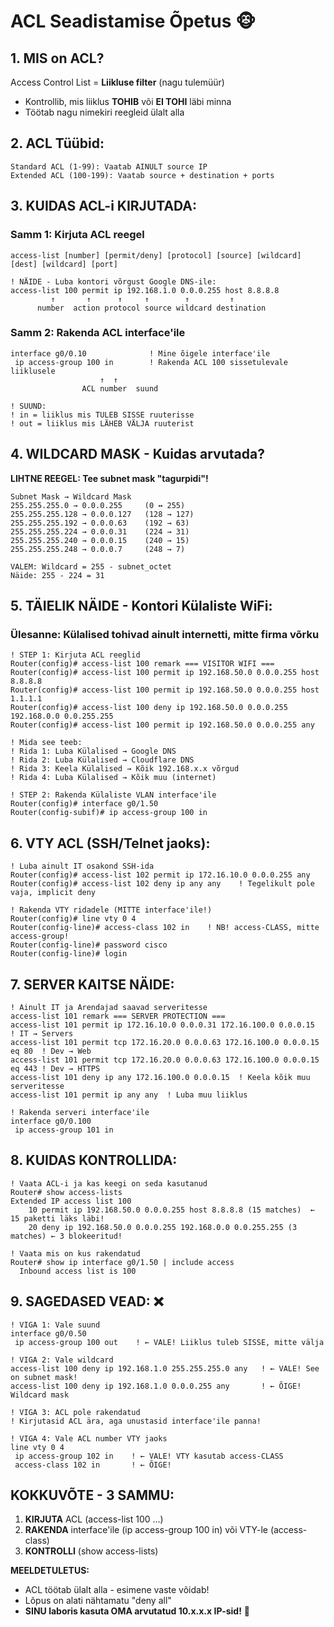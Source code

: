 # **ACL Seadistamise Õpetus** 🐵

## **1. MIS on ACL?**
Access Control List = **Liikluse filter** (nagu tulemüür)
- Kontrollib, mis liiklus **TOHIB** või **EI TOHI** läbi minna
- Töötab nagu nimekiri reegleid ülalt alla

## **2. ACL Tüübid:**
```
Standard ACL (1-99): Vaatab AINULT source IP
Extended ACL (100-199): Vaatab source + destination + ports
```

## **3. KUIDAS ACL-i KIRJUTADA:**

### **Samm 1: Kirjuta ACL reegel**
```cisco
access-list [number] [permit/deny] [protocol] [source] [wildcard] [dest] [wildcard] [port]

! NÄIDE - Luba kontori võrgust Google DNS-ile:
access-list 100 permit ip 192.168.1.0 0.0.0.255 host 8.8.8.8
         ↑       ↑      ↑     ↑        ↑         ↑
      number  action protocol source wildcard destination
```

### **Samm 2: Rakenda ACL interface'ile**
```cisco
interface g0/0.10              ! Mine õigele interface'ile
 ip access-group 100 in        ! Rakenda ACL 100 sissetulevale liiklusele
                    ↑  ↑
                ACL number  suund

! SUUND:
! in = liiklus mis TULEB SISSE ruuterisse
! out = liiklus mis LÄHEB VÄLJA ruuterist
```

## **4. WILDCARD MASK - Kuidas arvutada?**

**LIHTNE REEGEL: Tee subnet mask "tagurpidi"!**

```
Subnet Mask → Wildcard Mask
255.255.255.0 → 0.0.0.255     (0 ↔ 255)
255.255.255.128 → 0.0.0.127   (128 → 127)
255.255.255.192 → 0.0.0.63    (192 → 63)
255.255.255.224 → 0.0.0.31    (224 → 31)
255.255.255.240 → 0.0.0.15    (240 → 15)
255.255.255.248 → 0.0.0.7     (248 → 7)

VALEM: Wildcard = 255 - subnet_octet
Näide: 255 - 224 = 31
```

## **5. TÄIELIK NÄIDE - Kontori Külaliste WiFi:**

### **Ülesanne:** Külalised tohivad ainult internetti, mitte firma võrku

```cisco
! STEP 1: Kirjuta ACL reeglid
Router(config)# access-list 100 remark === VISITOR WIFI ===
Router(config)# access-list 100 permit ip 192.168.50.0 0.0.0.255 host 8.8.8.8
Router(config)# access-list 100 permit ip 192.168.50.0 0.0.0.255 host 1.1.1.1
Router(config)# access-list 100 deny ip 192.168.50.0 0.0.0.255 192.168.0.0 0.0.255.255
Router(config)# access-list 100 permit ip 192.168.50.0 0.0.0.255 any

! Mida see teeb:
! Rida 1: Luba Külalised → Google DNS
! Rida 2: Luba Külalised → Cloudflare DNS  
! Rida 3: Keela Külalised → Kõik 192.168.x.x võrgud
! Rida 4: Luba Külalised → Kõik muu (internet)

! STEP 2: Rakenda Külaliste VLAN interface'ile
Router(config)# interface g0/1.50
Router(config-subif)# ip access-group 100 in
```

## **6. VTY ACL (SSH/Telnet jaoks):**

```cisco
! Luba ainult IT osakond SSH-ida
Router(config)# access-list 102 permit ip 172.16.10.0 0.0.0.255 any
Router(config)# access-list 102 deny ip any any    ! Tegelikult pole vaja, implicit deny

! Rakenda VTY ridadele (MITTE interface'ile!)
Router(config)# line vty 0 4
Router(config-line)# access-class 102 in    ! NB! access-CLASS, mitte access-group!
Router(config-line)# password cisco
Router(config-line)# login
```

## **7. SERVER KAITSE NÄIDE:**

```cisco
! Ainult IT ja Arendajad saavad serveritesse
access-list 101 remark === SERVER PROTECTION ===
access-list 101 permit ip 172.16.10.0 0.0.0.31 172.16.100.0 0.0.0.15  ! IT → Servers
access-list 101 permit tcp 172.16.20.0 0.0.0.63 172.16.100.0 0.0.0.15 eq 80  ! Dev → Web
access-list 101 permit tcp 172.16.20.0 0.0.0.63 172.16.100.0 0.0.0.15 eq 443 ! Dev → HTTPS
access-list 101 deny ip any 172.16.100.0 0.0.0.15  ! Keela kõik muu serveritesse
access-list 101 permit ip any any  ! Luba muu liiklus

! Rakenda serveri interface'ile
interface g0/0.100
 ip access-group 101 in
```

## **8. KUIDAS KONTROLLIDA:**

```cisco
! Vaata ACL-i ja kas keegi on seda kasutanud
Router# show access-lists
Extended IP access list 100
    10 permit ip 192.168.50.0 0.0.0.255 host 8.8.8.8 (15 matches)  ← 15 paketti läks läbi!
    20 deny ip 192.168.50.0 0.0.0.255 192.168.0.0 0.0.255.255 (3 matches) ← 3 blokeeritud!

! Vaata mis on kus rakendatud
Router# show ip interface g0/1.50 | include access
  Inbound access list is 100
```

## **9. SAGEDASED VEAD:** ❌

```cisco
! VIGA 1: Vale suund
interface g0/0.50
 ip access-group 100 out    ! ← VALE! Liiklus tuleb SISSE, mitte välja

! VIGA 2: Vale wildcard
access-list 100 deny ip 192.168.1.0 255.255.255.0 any   ! ← VALE! See on subnet mask!
access-list 100 deny ip 192.168.1.0 0.0.0.255 any       ! ← ÕIGE! Wildcard mask

! VIGA 3: ACL pole rakendatud
! Kirjutasid ACL ära, aga unustasid interface'ile panna!

! VIGA 4: Vale ACL number VTY jaoks
line vty 0 4
 ip access-group 102 in    ! ← VALE! VTY kasutab access-CLASS
 access-class 102 in       ! ← ÕIGE!
```

## **KOKKUVÕTE - 3 SAMMU:**
1. **KIRJUTA** ACL (access-list 100 ...)
2. **RAKENDA** interface'ile (ip access-group 100 in) või VTY-le (access-class)
3. **KONTROLLI** (show access-lists)

**MEELDETULETUS:** 
- ACL töötab ülalt alla - esimene vaste võidab!
- Lõpus on alati nähtamatu "deny all"
- **SINU laboris kasuta OMA arvutatud 10.x.x.x IP-sid!** 🦍
